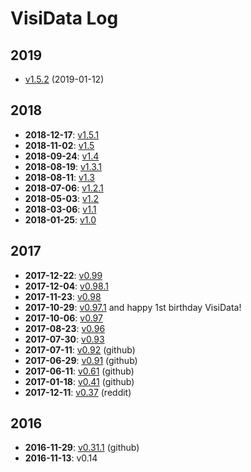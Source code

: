 # VisiData Log

## 2019

* [v1.5.2](2019/v1.5.2.md) (2019-01-12)

## 2018

* **2018-12-17**: [v1.5.1](2018/v1.5.1.md)
* **2018-11-02**: [v1.5](2018/v1.5.md)
* **2018-09-24**: [v1.4](2018/v1.4.md)
* **2018-08-19**: [v1.3.1](2018/v1.3.1.md)
* **2018-08-11**: [v1.3](2018/v1.3.md)
* **2018-07-06**: [v1.2.1](2018/v1.2.1.md)
* **2018-05-03**: [v1.2](2018/v1.2.md)
* **2018-03-06**: [v1.1](2018/v1.1.md)
* **2018-01-25**: [v1.0](2018/v1.0.md)

## 2017

* **2017-12-22**: [v0.99](2017/v0.99)
* **2017-12-04**: [v0.98.1](2017/v0.98.1)
* **2017-11-23**: [v0.98](2017/v0.98)
* **2017-10-29**: [v0.97.1](2017/v0.97.1) and happy 1st birthday VisiData!
* **2017-10-06**: [v0.97](2017/v0.97)
* **2017-08-23**: [v0.96](2017/v0.96)
* **2017-07-30**: [v0.93](2017/v0.93)
* **2017-07-11**: [v0.92](https://github.com/saulpw/visidata/releases/tag/v0.92) (github)
* **2017-06-29**: [v0.91](https://github.com/saulpw/visidata/releases/tag/v0.91) (github)
* **2017-06-11**: [v0.61](https://github.com/saulpw/visidata/releases/tag/v0.61) (github)
* **2017-01-18**: [v0.41](https://github.com/saulpw/visidata/releases/tag/v0.41) (github)
* **2017-12-11**: [v0.37](https://www.reddit.com/r/pystats/comments/5hpph6/please_help_test_my_new_cursestextmode_data/) (reddit)

## 2016

* **2016-11-29**: [v0.31.1](https://github.com/saulpw/visidata/releases/tag/v0.31.1) (github)
* **2016-11-13**: v0.14
